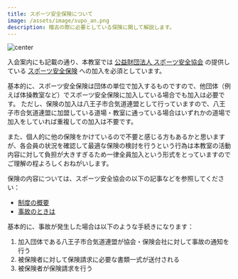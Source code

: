 ```yaml
---
title: スポーツ安全保険について
image: /assets/image/supo_an.png
description: 稽古の際に必要としている保険に関して解説します。
---
```


![center](/assets/image/supo_an.png)

入会案内にも記載の通り、本教室では [公益財団法人 スポーツ安全協会](https://www.sportsanzen.org/) の提供している [スポーツ安全保険](https://www.sportsanzen.org/hoken/) への加入を必須としています。

基本的に、スポーツ安全保険は団体の単位で加入するものですので、他団体（例えば体操教室など）でスポーツ安全保険に加入している場合でも加入は必要です。
ただし、保険の加入は八王子市合気道連盟として行っていますので、八王子市合気道連盟に加盟している道場・教室に通っている場合はいずれかの道場で加入をしていれば重複しての加入は不要です。

また、個人的に他の保険をかけているので不要と感じる方もあるかと思いますが、各会員の状況を確認して最適な保険の検討を行うという行為は本教室の活動内容に対して負担が大きすぎるため一律全員加入という形式をとっていますのでご理解の程よろしくおねがいします。

保険の内容については、スポーツ安全協会の以下の記事などを参照してください：

- [制度の概要](https://www.sportsanzen.org/hoken/hoken1.html)
- [事故のときは](https://www.sportsanzen.org/hoken/jiko.html)

基本的に、事故が発生した場合は以下のような手続きになります：

1. 加入団体である八王子市合気道連盟が協会・保険会社に対して事故の通知を行う
1. 被保険者に対して保険請求に必要な書類一式が送付される
1. 被保険者が保険請求を行う
